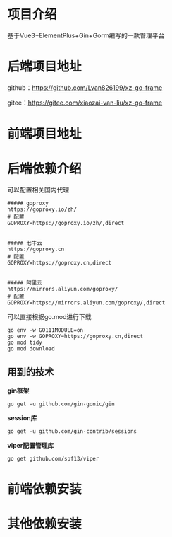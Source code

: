 # 项目介绍

基于Vue3+ElementPlus+Gin+Gorm编写的一款管理平台

# 后端项目地址

github：https://github.com/Lvan826199/xz-go-frame

gitee：https://gitee.com/xiaozai-van-liu/xz-go-frame

# 前端项目地址


# 后端依赖介绍

可以配置相关国内代理

```shell
##### goproxy
https://goproxy.io/zh/
# 配置
GOPROXY=https://goproxy.io/zh/,direct


##### 七牛云
https://goproxy.cn
# 配置
GOPROXY=https://goproxy.cn,direct


##### 阿里云
https://mirrors.aliyun.com/goproxy/
# 配置
GOPROXY=https://mirrors.aliyun.com/goproxy/,direct
```



可以直接根据go.mod进行下载

```shell
go env -w GO111MODULE=on
go env -w GOPROXY=https://goproxy.cn,direct
go mod tidy
go mod download
```

## 用到的技术

**gin框架**

```shell
go get -u github.com/gin-gonic/gin
```

**session库**

```shell
go get -u github.com/gin-contrib/sessions
```

**viper配置管理库**

```shell
go get github.com/spf13/viper
```



# 前端依赖安装


# 其他依赖安装
